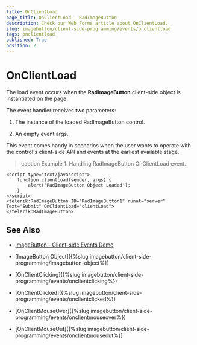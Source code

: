 ```yaml
---
title: OnClientLoad
page_title: OnClientLoad - RadImageButton
description: Check our Web Forms article about OnClientLoad.
slug: imagebutton/client-side-programming/events/onclientload
tags: onclientload
published: True
position: 2
---
```


# OnClientLoad

The load event occurs when the **RadImageButton** client-side object is instantiated on the page.

The event handler receives two parameters:

1. The instance of the loaded RadImageButton control.

1. An empty event args.

This event comes handy in scenarios when the user wants to operate with the control's client-side API and events at the earliest available stage.

>caption Example 1: Handling RadImageButton OnClientLoad event.

````ASP.NET
<script type="text/javascript">
	function clientLoad(sender, args) {
		alert('RadImageButton Object Loaded');
	}
</script>
<telerik:RadImageButton ID="RadImageButton1" runat="server" Text="Submit" OnClientLoad="clientLoad">
</telerik:RadImageButton>
````


## See Also

 * [ImageButton - Client-side Events Demo](https://demos.telerik.com/aspnet-ajax/imagebutton/client-side-api/client-side-events/defaultcs.aspx)

 * [ImageButton Object]({%slug imagebutton/client-side-programming/imagebutton-object%})
 
 * [OnClientClicking]({%slug imagebutton/client-side-programming/events/onclientclicking%})
 
 * [OnClientClicked]({%slug imagebutton/client-side-programming/events/onclientclicked%})
 
 * [OnClientMouseOver]({%slug imagebutton/client-side-programming/events/onclientmouseover%})
 
 * [OnClientMouseOut]({%slug imagebutton/client-side-programming/events/onclientmouseout%})

